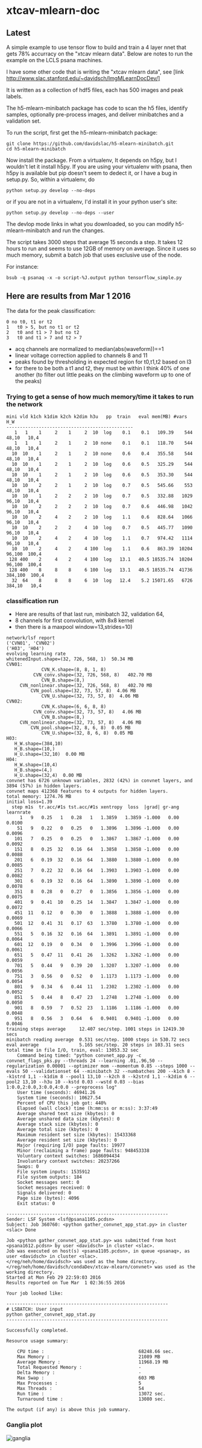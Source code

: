 # xtcav-mlearn-doc

## Latest

A simple example to use tensor flow to build and train
a 4 layer nnet that gets 78% accurracy on the 
"xtcav mlearn data". Below are notes to run the 
example on the LCLS psana machines.

I have some other code that is writing the "xtcav mlearn data",
see [link http://www.slac.stanford.edu/~davidsch/ImgMLearnDocDev/]

It is written as a collection of hdf5 files, each has 500 images 
and peak labels.

The h5-mlearn-minibatch package has code to scan the
h5 files, identify samples, optionally pre-process
images, and deliver minibatches and a validation set.

To run the script, first get the h5-mlearn-minibatch package:

```
git clone https://github.com/davidslac/h5-mlearn-minibatch.git
cd h5-mlearn-minibatch
```

Now install the package. From a virtualenv, It depends on h5py, but I wouldn't let
it install h5py. If you are using your virtualenv with psana, then h5py
is available but pip doesn't seem to dedect it, or I have a bug in setup.py. 
So, within a virtualenv, do

```
python setup.py develop --no-deps 
```

or if you are not in a virtualenv, I'd install it in your python user's site:

```
python setup.py develop --no-deps --user
```

The devlop mode links in what you downloaded, so you can modify h5-mlearn-minibatch
and run the changes.

The script takes 3000 steps that average 15 seconds a step. 
It takes 12 hours to run and seems to use 12GB of 
memory on average. Since it uses so much memory, 
submit a batch job that uses exclusive use of the node.

For instance:
```
bsub -q psanaq -x -o script-%J.output python tensorflow_simple.py
```

## Here are results from Mar 1 2016

The data for the peak classification:

```
0 no t0, t1 or t2
1   t0 > 5, but no t1 or t2
2   t0 and t1 > 7 but no t2 
3   t0 and t1 > 7 and t2 > 7
```

* acq channels are normalized to median(abs(waveform))==1
* linear voltage correction applied to channels 8 and 11
* peaks found by thresholding in expected region for t0,t1,t2 based on l3
* for there to be both a t1 and t2, they must be within I think 40% of one another
(to filter out little peaks on the climbing waveform up to one of the peaks)

### Trying to get a sense of how much memory/time it takes to run the network

```
mini vld k1ch k1dim k2ch k2dim h3u   pp  train   eval mem(MB) #vars  H_W
-----------------------------------------------
   1   1    1     2    1     2  10  log    0.1    0.1   109.39    544  48,10   10,4
   1   1    1     2    1     2  10 none    0.1    0.1   118.70    544  48,10   10,4
  10  10    1     2    1     2  10 none    0.6    0.4   355.58    544  48,10   10,4
  10  10    1     2    1     2  10  log    0.6    0.5   325.29    544  48,10   10,4
  10  10    1     2    1     2  10  log    0.6    0.5   353.30    544  48,10   10,4
  10  10    2     2    1     2  10  log    0.7    0.5   545.66    553  48,10   10,4
  10  10    1     2    2     2  10  log    0.7    0.5   332.88   1029  96,10   10,4
  10  10    2     2    2     2  10  log    0.7    0.6   446.98   1042  96,10   10,4
  10  10    2     4    2     2  10  log    1.1    0.6   828.64   1066  96,10   10,4
  10  10    2     2    2     4  10  log    0.7    0.5   445.77   1090  96,10   10,4
  10  10    2     4    2     4  10  log    1.1    0.7   974.42   1114  96,10   10,4
  10  10    2     4    2     4 100  log    1.1    0.6   863.39  10204  96,100  100,4
 128 400    2     4    2     4 100  log   13.1   40.5 18535.74  10204  96,100  100,4
 128 400    8     8    8     6 100  log   13.1   40.5 18535.74  41736 384,100  100,4
  32  64    8     8    8     6  10  log   12.4    5.2 15071.65   6726 384,10   10,4

```
### classification run

* Here are results of that last run, minibatch 32, validation 64,
* 8 channels for first convolution, with 8x8 kernel
* then there is a maxpool window=13,strides=10)

```
network/lsf report
('CVN01', 'CVN02')
('H03', 'H04')
evolving learning rate
whitenedInput.shape=(32, 726, 568, 1)  50.34 MB
CVN01:
             CVN_K.shape=(8, 8, 1, 8)
          CVN_conv.shape=(32, 726, 568, 8)   402.70 MB
             CVN_B.shape=(8,)
     CVN_nonlinear.shape=(32, 726, 568, 8)   402.70 MB
         CVN_pool.shape=(32, 73, 57, 8)  4.06 MB
             CVN_U.shape=(32, 73, 57, 8)  4.06 MB
CVN02:
             CVN_K.shape=(6, 6, 8, 8)
          CVN_conv.shape=(32, 73, 57, 8)   4.06 MB
             CVN_B.shape=(8,)
     CVN_nonlinear.shape=(32, 73, 57, 8)   4.06 MB
         CVN_pool.shape=(32, 8, 6, 8)  0.05 MB
             CVN_U.shape=(32, 8, 6, 8)  0.05 MB
H03:
   H_W.shape=(384,10)
   H_B.shape=(10,)
   H_U.shape=(32,10)  0.00 MB
H04:
   H_W.shape=(10,4)
   H_B.shape=(4,)
   H_U.shape=(32,4)  0.00 MB
convnet has 6726 unknown variables, 2832 (42%) in convnet layers, and 3894 (57%) in hidden layers.
convnet maps 412368 features to 4 outputs for hidden layers.
total memory: 1274.76 MB
initial loss=1.39
  step m1s  tr.acc/#1s tst.acc/#1s xentropy  loss  |grad| gr-ang  learnrate 
     1   9   0.25   1   0.28   1   1.3859   1.3859 -1.000   0.00   0.0100
    51   9   0.22   0   0.25   0   1.3896   1.3896 -1.000   0.00   0.0096
   101   7   0.25   0   0.25   0   1.3867   1.3867 -1.000   0.00   0.0092
   151   8   0.25  32   0.16  64   1.3858   1.3858 -1.000   0.00   0.0088
   201   6   0.19  32   0.16  64   1.3880   1.3880 -1.000   0.00   0.0085
   251   7   0.22  32   0.16  64   1.3903   1.3903 -1.000   0.00   0.0082
   301   6   0.19  32   0.16  64   1.3890   1.3890 -1.000   0.00   0.0078
   351   8   0.28   0   0.27   0   1.3856   1.3856 -1.000   0.00   0.0075
   401   9   0.41  10   0.25  14   1.3847   1.3847 -1.000   0.00   0.0072
   451  11   0.12   0   0.30   0   1.3888   1.3888 -1.000   0.00   0.0069
   501  12   0.41  31   0.17  63   1.3780   1.3780 -1.000   0.00   0.0066
   551   5   0.16  32   0.16  64   1.3891   1.3891 -1.000   0.00   0.0064
   601  12   0.19   0   0.34   0   1.3996   1.3996 -1.000   0.00   0.0061
   651   5   0.47  11   0.41  26   1.3262   1.3262 -1.000   0.00   0.0059
   701   5   0.44   9   0.39  20   1.3207   1.3207 -1.000   0.00   0.0056
   751   3   0.56   0   0.52   0   1.1173   1.1173 -1.000   0.00   0.0054
   801   9   0.34   6   0.44  11   1.2302   1.2302 -1.000   0.00   0.0052
   851   5   0.44   8   0.47  23   1.2748   1.2748 -1.000   0.00   0.0050
   901   8   0.59   7   0.52  23   1.1186   1.1186 -1.000   0.00   0.0048
   951   8   0.56   3   0.64   6   0.9401   0.9401 -1.000   0.00   0.0046
training steps average     12.407 sec/step. 1001 steps in 12419.30 secs
minibatch reading average  0.531 sec/step. 1000 steps in 530.72 secs
eval average               5.165 sec/step. 20 steps in 103.31 secs
total time in file I/O, train, eval: 13053.32 sec
	Command being timed: "python convnet_app.py -c convnet_flags_pks.py --threads 24 --learning .01,.96,50 --regularization 0.00001 --optimizer mom --momentum 0.85 --steps 1000 --evals 50 --validationset 64 --minibatch 32 --numbatches 200 --k1ch 8 --k1strd 1,1 --k1dim 8 --pool1 13,10 --k2ch 8 --k2strd 1,1 --k2dim 6 --pool2 13,10 --h3u 10 --kstd 0.03 --wstd 0.03 --bias 1:0.0,2:0.0,3:0.0,4:0.0 --preprocess log"
	User time (seconds): 46941.26
	System time (seconds): 10627.54
	Percent of CPU this job got: 440%
	Elapsed (wall clock) time (h:mm:ss or m:ss): 3:37:49
	Average shared text size (kbytes): 0
	Average unshared data size (kbytes): 0
	Average stack size (kbytes): 0
	Average total size (kbytes): 0
	Maximum resident set size (kbytes): 15433368
	Average resident set size (kbytes): 0
	Major (requiring I/O) page faults: 19977
	Minor (reclaiming a frame) page faults: 948453338
	Voluntary context switches: 1686094434
	Involuntary context switches: 20237266
	Swaps: 0
	File system inputs: 1535912
	File system outputs: 184
	Socket messages sent: 0
	Socket messages received: 0
	Signals delivered: 0
	Page size (bytes): 4096
	Exit status: 0

------------------------------------------------------------
Sender: LSF System <lsf@psana1105.pcdsn>
Subject: Job 360760: <python gather_convnet_app_stat.py> in cluster <slac> Done

Job <python gather_convnet_app_stat.py> was submitted from host <psana1612.pcdsn> by user <davidsch> in cluster <slac>.
Job was executed on host(s) <psana1105.pcdsn>, in queue <psanaq>, as user <davidsch> in cluster <slac>.
</reg/neh/home/davidsch> was used as the home directory.
</reg/neh/home/davidsch/condaDev/xtcav-mlearn/convnet> was used as the working directory.
Started at Mon Feb 29 22:59:03 2016
Results reported on Tue Mar  1 02:36:55 2016

Your job looked like:

------------------------------------------------------------
# LSBATCH: User input
python gather_convnet_app_stat.py
------------------------------------------------------------

Successfully completed.

Resource usage summary:

    CPU time :                                   68248.66 sec.
    Max Memory :                                 21089 MB
    Average Memory :                             11968.19 MB
    Total Requested Memory :                     -
    Delta Memory :                               -
    Max Swap :                                   603 MB
    Max Processes :                              5
    Max Threads :                                54
    Run time :                                   13072 sec.
    Turnaround time :                            13080 sec.

The output (if any) is above this job summary.
```
### Ganglia plot

![ganglia](ganglia_20160301.jpg)